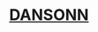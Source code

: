 <a href="https://rawcdn.githack.com/Rustam8953/beatstore/333c43b5115c2b1dbaf9770253d7782d927c3ab2/index.html"><h1>DANSONN</h1></a>
